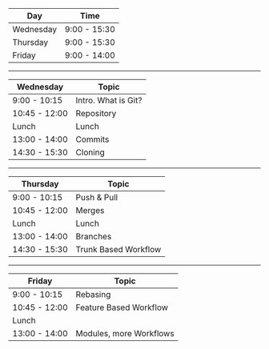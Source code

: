 |  Day                 | Time           |
|----------------------|----------------|
|  Wednesday           |  9:00 - 15:30  |
|  Thursday            |  9:00 - 15:30  |
|  Friday              |  9:00 - 14:00  |


---


| Wednesday            | Topic                |
|----------------------|----------------------|
|  9:00 - 10:15        | Intro. What is Git?  |
| 10:45 - 12:00        | Repository           |
|     Lunch            |     Lunch            |
| 13:00 - 14:00        | Commits              |
| 14:30 - 15:30        | Cloning              |


---


| Thursday             | Topic                |
|----------------------|----------------------|
|  9:00 - 10:15        | Push & Pull          |
| 10:45 - 12:00        | Merges               |
|     Lunch            |     Lunch            |
| 13:00 - 14:00        | Branches             |
| 14:30 - 15:30        | Trunk Based Workflow |


---


| Friday               | Topic                  |
|----------------------|------------------------|
|  9:00 - 10:15        | Rebasing               |
| 10:45 - 12:00        | Feature Based Workflow |
|     Lunch            |                        |
| 13:00 - 14:00        | Modules, more Workflows|
